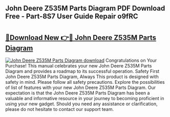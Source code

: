## John Deere Z535M Parts Diagram PDF Download Free - Part-8S7 User Guide Repair o9fRC

# <h2><a href="http://dficv4.blite.top/?on=John+Deere+Z535M+Parts+Diagram">🔗Download New 👉🔴 John Deere Z535M Parts Diagram</a></h2>

[![John Deere Z535M Parts Diagram download](https://i.imgur.com/lujVjoI.png)](http://dficv4.blite.top/?on=John+Deere+Z535M+Parts+Diagram)
Congratulations on Your Purchase! This manual celebrates your new John Deere Z535M Parts Diagram and provides a roadmap to its successful operation. Safety First John Deere Z535M Parts Diagram, Always This product is designed with safety in mind. Please follow all safety precautions. Explore the possibilities of list of features with your new John Deere Z535M Parts Diagram. Our expectation is that the John Deere Z535M Parts Diagram has been a valuable and informative resource in your journey to becoming proficient in using your new gadget. Should you need any assistance or clarification, please do not hesitate to contact our support team.
